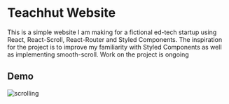 # Teachhut Website

This is a simple website I am making for a fictional ed-tech startup using React, React-Scroll, React-Router and Styled Components. The inspiration for the project is to improve my familiarity with Styled Components as well as implementing smooth-scroll. Work on the project is ongoing


## Demo

![scrolling](scrolling.gif)

